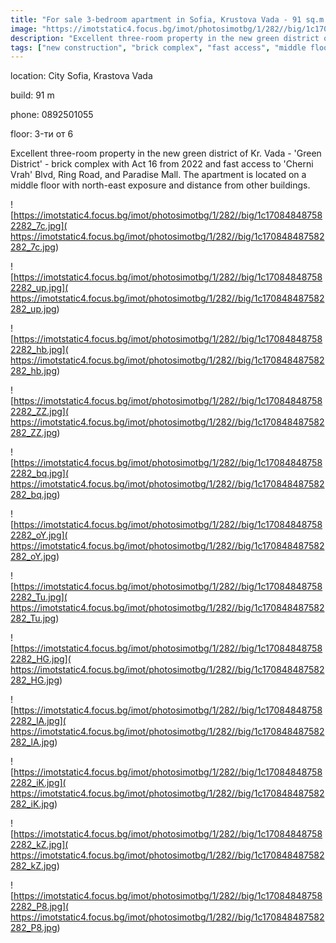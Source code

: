 ```yaml
---
title: "For sale 3-bedroom apartment in Sofia, Krustova Vada - 91 sq.m / 230000 EUR :: imot.bg Advertisement"
image: "https://imotstatic4.focus.bg/imot/photosimotbg/1/282//big/1c170848487582282_Kc.jpg"
description: "Excellent three-room property in the new green district of Kr. Vada - 'Green District' - brick complex with Act 16 from 2022 and fast access to 'Cherni Vrah' Blvd, Ring Road, and Paradise Mall. The apartment is located on a middle floor with north-east exposure and distance from other buildings."
tags: ["new construction", "brick complex", "fast access", "middle floor"]
---
```


location: City Sofia, Krastova Vada

build: 91 m

phone: 0892501055

floor: 3-ти от 6

Excellent three-room property in the new green district of Kr. Vada - 'Green District' - brick complex with Act 16 from 2022 and fast access to 'Cherni Vrah' Blvd, Ring Road, and Paradise Mall. The apartment is located on a middle floor with north-east exposure and distance from other buildings.


![https://imotstatic4.focus.bg/imot/photosimotbg/1/282//big/1c170848487582282_7c.jpg]( https://imotstatic4.focus.bg/imot/photosimotbg/1/282//big/1c170848487582282_7c.jpg)


![https://imotstatic4.focus.bg/imot/photosimotbg/1/282//big/1c170848487582282_up.jpg]( https://imotstatic4.focus.bg/imot/photosimotbg/1/282//big/1c170848487582282_up.jpg)


![https://imotstatic4.focus.bg/imot/photosimotbg/1/282//big/1c170848487582282_hb.jpg]( https://imotstatic4.focus.bg/imot/photosimotbg/1/282//big/1c170848487582282_hb.jpg)


![https://imotstatic4.focus.bg/imot/photosimotbg/1/282//big/1c170848487582282_ZZ.jpg]( https://imotstatic4.focus.bg/imot/photosimotbg/1/282//big/1c170848487582282_ZZ.jpg)


![https://imotstatic4.focus.bg/imot/photosimotbg/1/282//big/1c170848487582282_bq.jpg]( https://imotstatic4.focus.bg/imot/photosimotbg/1/282//big/1c170848487582282_bq.jpg)


![https://imotstatic4.focus.bg/imot/photosimotbg/1/282//big/1c170848487582282_oY.jpg]( https://imotstatic4.focus.bg/imot/photosimotbg/1/282//big/1c170848487582282_oY.jpg)


![https://imotstatic4.focus.bg/imot/photosimotbg/1/282//big/1c170848487582282_Tu.jpg]( https://imotstatic4.focus.bg/imot/photosimotbg/1/282//big/1c170848487582282_Tu.jpg)


![https://imotstatic4.focus.bg/imot/photosimotbg/1/282//big/1c170848487582282_HG.jpg]( https://imotstatic4.focus.bg/imot/photosimotbg/1/282//big/1c170848487582282_HG.jpg)


![https://imotstatic4.focus.bg/imot/photosimotbg/1/282//big/1c170848487582282_lA.jpg]( https://imotstatic4.focus.bg/imot/photosimotbg/1/282//big/1c170848487582282_lA.jpg)


![https://imotstatic4.focus.bg/imot/photosimotbg/1/282//big/1c170848487582282_iK.jpg]( https://imotstatic4.focus.bg/imot/photosimotbg/1/282//big/1c170848487582282_iK.jpg)


![https://imotstatic4.focus.bg/imot/photosimotbg/1/282//big/1c170848487582282_kZ.jpg]( https://imotstatic4.focus.bg/imot/photosimotbg/1/282//big/1c170848487582282_kZ.jpg)


![https://imotstatic4.focus.bg/imot/photosimotbg/1/282//big/1c170848487582282_P8.jpg]( https://imotstatic4.focus.bg/imot/photosimotbg/1/282//big/1c170848487582282_P8.jpg)



